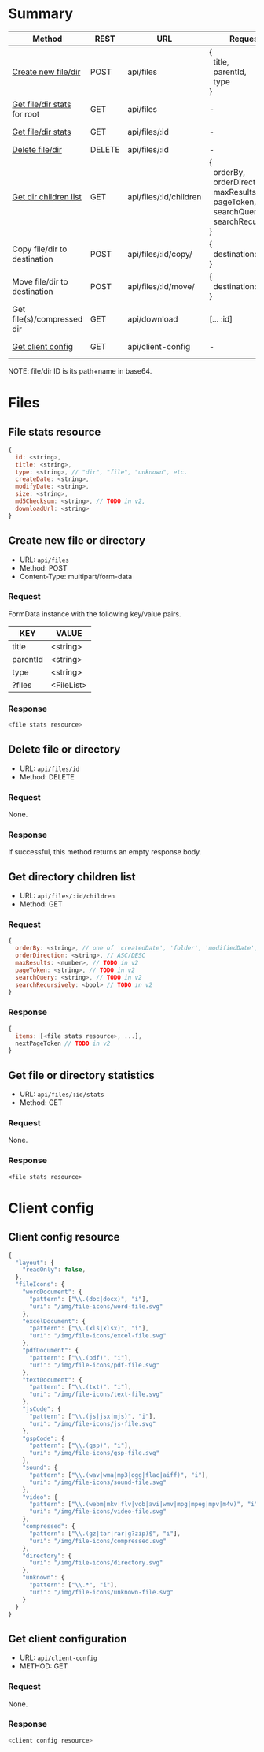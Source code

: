 # Summary

| Method                                                           | REST   | URL                    | Request                             | Response                              |
|------------------------------------------------------------------|--------|------------------------|-------------------------------------|---------------------------------------|
| [Create new file/dir](#create-new-file-or-directory)             | POST   | api/files              | {<br />&nbsp;&nbsp;title,<br />&nbsp;&nbsp;parentId,<br />&nbsp;&nbsp;type<br />} | :file-stats-resource                  |
| [Get file/dir stats](#get-file-or-directory-statistics) for root | GET    | api/files              | -                                   | :file-stats-resource                  |
| [Get file/dir stats](#get-file-or-directory-statistics)          | GET    | api/files/:id          | -                                   | :file-stats-resource                  |
| [Delete file/dir](#delete-file-or-directory)                     | DELETE | api/files/:id          | -                                   | -                                     |
| [Get dir children list](#get-directory-children-list)            | GET    | api/files/:id/children | {<br />&nbsp;&nbsp;orderBy,<br />&nbsp;&nbsp;orderDirection,<br />&nbsp;&nbsp;maxResults,<br />&nbsp;&nbsp;pageToken,<br />&nbsp;&nbsp;searchQuery,<br />&nbsp;&nbsp;searchRecursively<br />}    | {<br />&nbsp;&nbsp;items: [... :file-stats-resource],<br />&nbsp;&nbsp;nextPageToken<br />} |
| Copy file/dir to destination                                     | POST   | api/files/:id/copy/    | {<br />&nbsp;&nbsp;destination: :id<br />}                |                                       |
| Move file/dir to destination                                     | POST   | api/files/:id/move/    | {<br />&nbsp;&nbsp;destination: :id<br />}                |                                       |
| Get file(s)/compressed dir                                       | GET    | api/download           | [... :id]                           | :binary-data                          |
| [Get client config](#get-client-configuration)                   | GET    | api/client-config      | -                                   | :client-config-resource               |

NOTE: file/dir ID is its path+name in base64.

# Files

## File stats resource

```javascript
{
  id: <string>,
  title: <string>,
  type: <string>, // "dir", "file", "unknown", etc.
  createDate: <string>,
  modifyDate: <string>,
  size: <string>,
  md5Checksum: <string>, // TODO in v2,
  downloadUrl: <string>
}
```

## Create new file or directory

* URL: `api/files`
* Method: POST
* Content-Type: multipart/form-data

### Request

FormData instance with the following key/value pairs.

| KEY       | VALUE        |
|-----------|--------------|
|  title    | \<string\>   |
|  parentId | \<string\>   |
|  type     | \<string\>   |
| ?files    | \<FileList\> |

### Response

```javascript
<file stats resource>
```

## Delete file or directory

* URL: `api/files/id`
* Method: DELETE

### Request

None.

### Response

If successful, this method returns an empty response body.

## Get directory children list

* URL: `api/files/:id/children`
* Method: GET

### Request

```javascript
{
  orderBy: <string>, // one of 'createdDate', 'folder', 'modifiedDate', 'quotaBytesUsed', 'title'.
  orderDirection: <string>, // ASC/DESC
  maxResults: <number>, // TODO in v2
  pageToken: <string>, // TODO in v2
  searchQuery: <string>, // TODO in v2
  searchRecursively: <bool> // TODO in v2
}
```

### Response

```javascript
{
  items: [<file stats resource>, ...],
  nextPageToken // TODO in v2
}
```

## Get file or directory statistics

* URL: `api/files/:id/stats`
* Method: GET

### Request

None.

### Response

```
<file stats resource>
```

# Client config

## Client config resource

```javascript
{
  "layout": {
    "readOnly": false,
  },
  "fileIcons": {
    "wordDocument": {
      "pattern": ["\\.(doc|docx)", "i"],
      "uri": "/img/file-icons/word-file.svg"
    },
    "excelDocument": {
      "pattern": ["\\.(xls|xlsx)", "i"],
      "uri": "/img/file-icons/excel-file.svg"
    },
    "pdfDocument": {
      "pattern": ["\\.(pdf)", "i"],
      "uri": "/img/file-icons/pdf-file.svg"
    },
    "textDocument": {
      "pattern": ["\\.(txt)", "i"],
      "uri": "/img/file-icons/text-file.svg"
    },
    "jsCode": {
      "pattern": ["\\.(js|jsx|mjs)", "i"],
      "uri": "/img/file-icons/js-file.svg"
    },
    "gspCode": {
      "pattern": ["\\.(gsp)", "i"],
      "uri": "/img/file-icons/gsp-file.svg"
    },
    "sound": {
      "pattern": ["\\.(wav|wma|mp3|ogg|flac|aiff)", "i"],
      "uri": "/img/file-icons/sound-file.svg"
    },
    "video": {
      "pattern": ["\\.(webm|mkv|flv|vob|avi|wmv|mpg|mpeg|mpv|m4v)", "i"],
      "uri": "/img/file-icons/video-file.svg"
    },
    "compressed": {
      "pattern": ["\\.(gz|tar|rar|g?zip)$", "i"],
      "uri": "/img/file-icons/compressed.svg"
    },
    "directory": {
      "uri": "/img/file-icons/directory.svg"
    },
    "unknown": {
      "pattern": ["\\.*", "i"],
      "uri": "/img/file-icons/unknown-file.svg"
    }
  }
}
```

## Get client configuration

* URL: `api/client-config`
* METHOD: GET

### Request

None.

### Response

```javascript
<client config resource>
```
